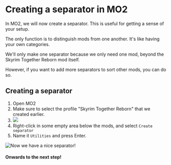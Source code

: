 # Creating a separator in MO2

In MO2, we will now create a separator. This is useful for getting a sense of your setup.

The only function is to distinguish mods from one another. It's like having your own categories.

We'll only make one separator because we only need one mod, beyond the Skyrim Together Reborn mod itself.

However, if you want to add more separators to sort other mods, you can do so.

## Creating a separator

1. Open MO2
2. Make sure to select the profile "Skyrim Together Reborn" that we created earlier.
3. ![](https://i.imgur.com/v0ICwIk.png)
4. Right-click in some empty area below the mods, and select `Create separator`
5. Name it `Utilities` and press Enter.

![Now we have a nice separator!](https://i.imgur.com/SHNwboB.gif)

#### Onwards to the next step!
